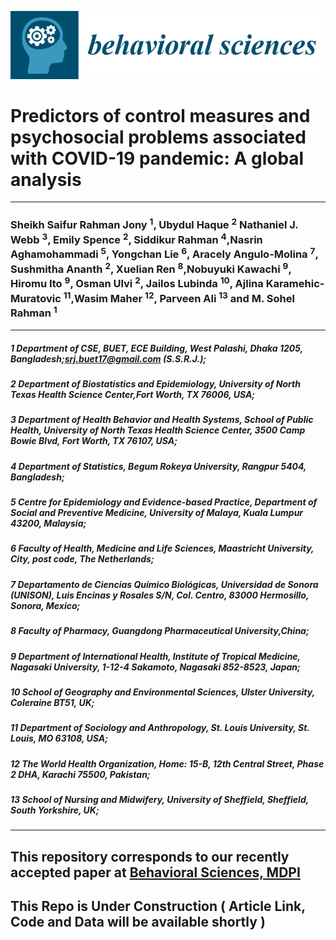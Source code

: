 ![Behavioral Sciences](behavsci-logo.webp)
# Predictors of control measures and psychosocial problems associated with COVID-19 pandemic: A global analysis
---
### Sheikh Saifur Rahman Jony <sup>1</sup>, Ubydul Haque <sup>2</sup> Nathaniel J. Webb <sup>3</sup>, Emily Spence <sup>2</sup>, Siddikur Rahman <sup>4</sup>,Nasrin Aghamohammadi <sup>5</sup>, Yongchan Lie <sup>6</sup>, Aracely Angulo-Molina <sup>7</sup>, Sushmitha Ananth <sup>2</sup>, Xuelian Ren <sup>8</sup>,Nobuyuki Kawachi <sup>9</sup>, Hiromu Ito <sup>9</sup>, Osman Ulvi <sup>2</sup>, Jailos Lubinda <sup>10</sup>, Ajlina Karamehic-Muratovic <sup>11</sup>,Wasim Maher <sup>12</sup>, Parveen Ali <sup>13</sup> and M. Sohel Rahman <sup>1</sup>
---
##### 1 Department of CSE, BUET, ECE Building, West Palashi, Dhaka 1205, Bangladesh;srj.buet17@gmail.com (S.S.R.J.);
##### 2	Department of Biostatistics and Epidemiology, University of North Texas Health Science Center,Fort Worth, TX 76006, USA;
##### 3	Department of Health Behavior and Health Systems, School of Public Health, University of North Texas Health Science Center, 3500 Camp Bowie Blvd, Fort Worth, TX 76107, USA;
##### 4	Department of Statistics, Begum Rokeya University, Rangpur 5404, Bangladesh;
##### 5	Centre for Epidemiology and Evidence-based Practice, Department of Social and Preventive Medicine, University of Malaya, Kuala Lumpur 43200, Malaysia;
##### 6	Faculty of Health, Medicine and Life Sciences, Maastricht University, City, post code, The Netherlands;
##### 7	Departamento de Ciencias Químico Biológicas, Universidad de Sonora (UNISON), Luis Encinas y Rosales S/N, Col. Centro, 83000 Hermosillo, Sonora, Mexico;
##### 8	Faculty of Pharmacy, Guangdong Pharmaceutical University,China;
##### 9	Department of International Health, Institute of Tropical Medicine, Nagasaki University, 1-12-4 Sakamoto, Nagasaki 852-8523, Japan;
##### 10	School of Geography and Environmental Sciences, Ulster University, Coleraine BT51, UK;
##### 11	Department of Sociology and Anthropology, St. Louis University, St. Louis, MO 63108, USA;
##### 12	The World Health Organization, Home: 15-B, 12th Central Street, Phase 2 DHA, Karachi 75500, Pakistan;
##### 13	School of Nursing and Midwifery, University of Sheffield, Sheffield, South Yorkshire, UK;
---
## This repository corresponds to our recently accepted paper at [Behavioral Sciences, MDPI](https://www.mdpi.com/journal/behavsci)
## This Repo is Under Construction ( Article Link, Code and Data will be available shortly )
